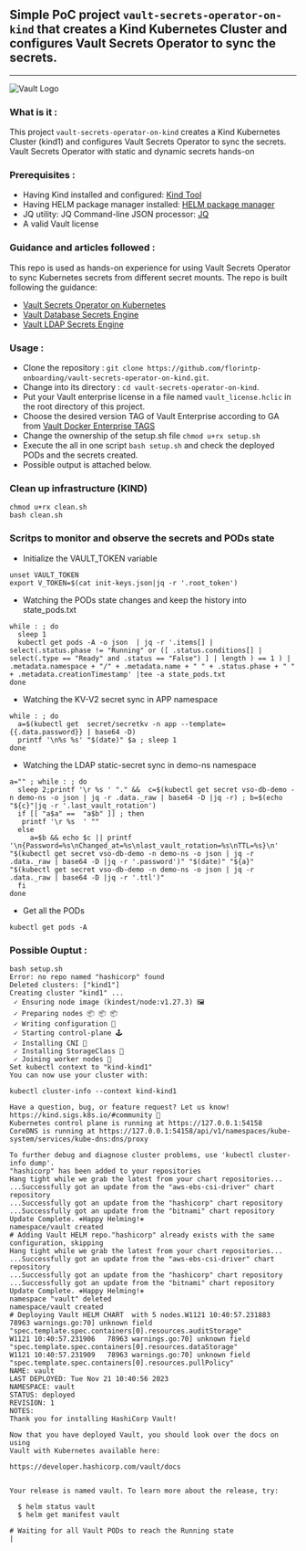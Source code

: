 ## Simple PoC project `vault-secrets-operator-on-kind` that creates a Kind Kubernetes Cluster and configures Vault Secrets Operator to sync the secrets.

-----

![Vault Logo](https://github.com/hashicorp/vault/raw/f22d202cde2018f9455dec755118a9b84586e082/Vault_PrimaryLogo_Black.png)


### What is it : 

  This project `vault-secrets-operator-on-kind` creates a Kind Kubernetes Cluster (kind1) and configures Vault Secrets Operator to sync the secrets.
  Vault Secrets Operator with static and dynamic secrets hands-on 

### Prerequisites :

  - Having Kind installed and configured: [Kind Tool](https://kind.sigs.k8s.io/)
  - Having HELM package manager installed: [HELM package manager](https://helm.sh/)
  - JQ utility: JQ Command-line JSON processor: [JQ](https://jqlang.github.io/jq/)
  - A valid Vault license

### Guidance and articles followed :

   This repo is used as hands-on experience for using Vault Secrets Operator to sync Kubernetes secrets from different secret mounts.
   The repo is built following the guidance:

   - [Vault Secrets Operator on Kubernetes](https://developer.hashicorp.com/vault/tutorials/kubernetes/vault-secrets-operator)
   - [Vault Database Secrets Engine](https://developer.hashicorp.com/vault/tutorials/db-credentials/database-secrets)
   - [Vault LDAP Secrets Engine](https://developer.hashicorp.com/vault/tutorials/secrets-management/openldap)

### Usage :

  - Clone the repository : `git clone https://github.com/florintp-onboarding/vault-secrets-operator-on-kind.git`.
  - Change into its directory : `cd vault-secrets-operator-on-kind`.
  - Put your Vault enterprise license in a file named `vault_license.hclic` in the root directory of this project.
  - Choose the desired version TAG of Vault Enterprise according to GA from [Vault Docker Enterprise TAGS](https://hub.docker.com/r/hashicorp/vault-enterprise/tags)
  - Change the ownership of the setup.sh file `chmod u+rx setup.sh`
  - Execute the all in one script `bash setup.sh` and check the deployed PODs and the secrets created.
  - Possible output is attached below.


###  Clean up infrastructure (KIND)
````
chmod u+rx clean.sh
bash clean.sh
````

###  Scritps to monitor and observe the secrets and PODs state
- Initialize the VAULT_TOKEN variable
````
unset VAULT_TOKEN
export V_TOKEN=$(cat init-keys.json|jq -r '.root_token')
````

- Watching the PODs state changes and keep the history into state_pods.txt
````
while : ; do
  sleep 1
  kubectl get pods -A -o json  | jq -r '.items[] | select(.status.phase != "Running" or ([ .status.conditions[] | select(.type == "Ready" and .status == "False") ] | length ) == 1 ) | .metadata.namespace + "/" + .metadata.name + " " + .status.phase + " " + .metadata.creationTimestamp' |tee -a state_pods.txt
done
````

- Watching the KV-V2 secret sync in APP namespace
````
while : ; do
  a=$(kubectl get  secret/secretkv -n app --template={{.data.password}} | base64 -D) 
  printf '\n%s %s' "$(date)" $a ; sleep 1 
done
````

- Watching the LDAP static-secret sync in demo-ns namespace
````
a="" ; while : ; do
  sleep 2;printf '\r %s ' "." &&  c=$(kubectl get secret vso-db-demo -n demo-ns -o json | jq -r .data._raw | base64 -D |jq -r) ; b=$(echo "${c}"|jq -r '.last_vault_rotation')
  if [[ "a$a" ==  "a$b" ]] ; then
   printf '\r %s  ' ""
  else
     a=$b && echo $c || printf '\n{Password=%s\nChanged_at=%s\nlast_vault_rotation=%s\nTTL=%s}\n' "$(kubectl get secret vso-db-demo -n demo-ns -o json | jq -r .data._raw | base64 -D |jq -r '.password')" "$(date)" "${a}" "$(kubectl get secret vso-db-demo -n demo-ns -o json | jq -r .data._raw | base64 -D |jq -r '.ttl')"
  fi
done
````

- Get all the PODs
````
kubectl get pods -A
````

### Possible Ouptut :

````
bash setup.sh
Error: no repo named "hashicorp" found
Deleted clusters: ["kind1"]
Creating cluster "kind1" ...
 ✓ Ensuring node image (kindest/node:v1.27.3) 🖼
 ✓ Preparing nodes 📦 📦 📦
 ✓ Writing configuration 📜
 ✓ Starting control-plane 🕹️
 ✓ Installing CNI 🔌
 ✓ Installing StorageClass 💾
 ✓ Joining worker nodes 🚜
Set kubectl context to "kind-kind1"
You can now use your cluster with:

kubectl cluster-info --context kind-kind1

Have a question, bug, or feature request? Let us know! https://kind.sigs.k8s.io/#community 🙂
Kubernetes control plane is running at https://127.0.0.1:54158
CoreDNS is running at https://127.0.0.1:54158/api/v1/namespaces/kube-system/services/kube-dns:dns/proxy

To further debug and diagnose cluster problems, use 'kubectl cluster-info dump'.
"hashicorp" has been added to your repositories
Hang tight while we grab the latest from your chart repositories...
...Successfully got an update from the "aws-ebs-csi-driver" chart repository
...Successfully got an update from the "hashicorp" chart repository
...Successfully got an update from the "bitnami" chart repository
Update Complete. ⎈Happy Helming!⎈
namespace/vault created
# Adding Vault HELM repo."hashicorp" already exists with the same configuration, skipping
Hang tight while we grab the latest from your chart repositories...
...Successfully got an update from the "aws-ebs-csi-driver" chart repository
...Successfully got an update from the "hashicorp" chart repository
...Successfully got an update from the "bitnami" chart repository
Update Complete. ⎈Happy Helming!⎈
namespace "vault" deleted
namespace/vault created
# Deploying Vault HELM CHART  with 5 nodes.W1121 10:40:57.231883   78963 warnings.go:70] unknown field "spec.template.spec.containers[0].resources.auditStorage"
W1121 10:40:57.231906   78963 warnings.go:70] unknown field "spec.template.spec.containers[0].resources.dataStorage"
W1121 10:40:57.231909   78963 warnings.go:70] unknown field "spec.template.spec.containers[0].resources.pullPolicy"
NAME: vault
LAST DEPLOYED: Tue Nov 21 10:40:56 2023
NAMESPACE: vault
STATUS: deployed
REVISION: 1
NOTES:
Thank you for installing HashiCorp Vault!

Now that you have deployed Vault, you should look over the docs on using
Vault with Kubernetes available here:

https://developer.hashicorp.com/vault/docs


Your release is named vault. To learn more about the release, try:

  $ helm status vault
  $ helm get manifest vault

# Waiting for all Vault PODs to reach the Running state
|
````
